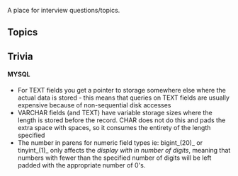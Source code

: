 A place for interview questions/topics.

## Topics

## Trivia

#### MYSQL
* For TEXT fields you get a pointer to storage somewhere else where
the actual data is stored - this means that queries on TEXT fields are
usually expensive because of non-sequential disk accesses
* VARCHAR fields (and TEXT) have variable storage sizes where the length
is stored before the record.  CHAR does not do this and pads the extra
space with spaces, so it consumes the entirety of the length specified
* The number in parens for numeric field types ie: bigint_(20)_ or
 tinyint_(1)_ only affects the _display with in number of digits_, meaning
that numbers with fewer than the specified number of digits will be
left padded with the appropriate number of 0's.
